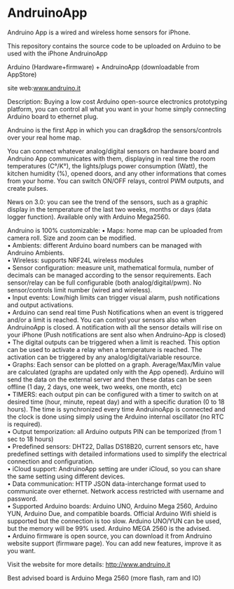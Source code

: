 # AndruinoApp
Andruino App is a wired and wireless home sensors for iPhone.

This repository contains the source code to be uploaded on Arduino to be used with the iPhone AndruinoApp

Arduino (Hardware+firmware) + AndruinoApp (downloadable from AppStore)

site web:www.andruino.it

Description:
Buying a low cost Arduino open-source electronics prototyping platform, you can control all what you want in your home simply connecting Arduino board to ethernet plug.

Andruino is the first App in which you can drag&drop the sensors/controls over your real home map.

You can connect whatever analog/digital sensors on hardware board and Andruino App communicates with them, displaying in real time the room temperatures (C°/K°), the lights/plugs power consumption (Watt), the kitchen humidity (%), opened doors, and any other informations that comes from your home.
You can switch ON/OFF relays, control PWM outputs, and create pulses.

News on 3.0: you can see the trend of the sensors, such as a graphic display in the temperature of the last two weeks, months or days (data logger function). Available only with Arduino Mega2560.

Andruino is 100% customizable:
  •  Maps: home map can be uploaded from camera roll. Size and zoom can be modified.<br>
  •  Ambients: different Arduino board numbers can be managed with Andruino Ambients.<br>
  •  Wireless: supports NRF24L wireless modules<br>
  •  Sensor configuration: measure unit, mathematical formula, number of decimals can be managed according to the sensor requirements. Each sensor/relay can be full configurable (both analog/digital/pwm). No sensor/controls limit number (wired and wireless).<br>
  •  Input events: Low/high limits can trigger visual alarm, push notifications and output activations.<br>
  •  Arduino can send real time Push Notifications when an event is triggered and/or a limit is reached. You can control your sensors also when AndruinoApp is closed. A notification with all the sensor details will rise on your iPhone (Push notifications are sent also when Andruino-App is closed)<br>
  •  The digital outputs can be triggered when a limit is reached. This option can be used to activate a relay when a temperature is reached. The activation can be triggered by any analog/digital/variable resource.<br>
  •  Graphs: Each sensor can be plotted on a graph. Average/Max/Min value are calculated (graphs are updated only with the App opened). Arduino will send the data on the external server and then these datas can be seen offline (1 day, 2 days, one week, two weeks, one month, etc)<br>
  •  TIMERS: each output pin can be configured with a timer to switch on at desired time (hour, minute, repeat day) and with a specific duration (0 to 18 hours). The time is synchronized every time AndruinoApp is connected and the clock is done using simply using the Arduino internal oscillator (no RTC is required).<br>
  •  Output temporization: all  Arduino outputs PIN can be temporized (from 1 sec to 18 hours)<br>
  •  Predefined sensors: DHT22, Dallas DS18B20, current sensors etc, have predefined settings with detailed informations used to simplify the electrical connection and configuration.<br>
  •  iCloud support: AndruinoApp setting are under iCloud, so you can share the same setting using different devices.<br>
  •  Data communication: HTTP JSON data-interchange format used to communicate over ethernet. Network access restricted with username and password.<br>
  •  Supported Arduino boards: Arduino UNO, Arduino Mega 2560, Arduino YUN, Arduino Due, and compatible boards. Official Arduino Wifi shield is supported but the connection is too slow. Arduino UNO/YUN can be used, but the memory will be 99% used. Arduino MEGA 2560 is the advised.<br>
  •  Arduino firmware is open source, you can download it from Andruino website support (firmware page). You can add new features, improve it as you want.<br>

Visit the website for more details: http://www.andruino.it

Best advised board is Arduino Mega 2560 (more flash, ram and IO)
